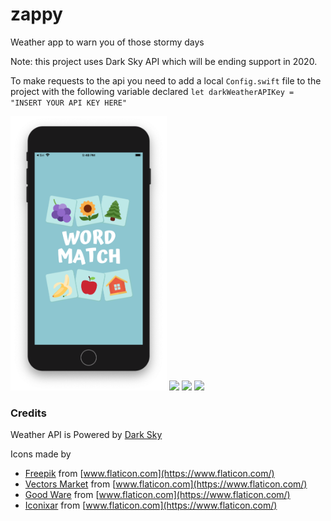 # zappy
Weather app to warn you of those stormy days

Note: this project uses Dark Sky API which will be ending support in 2020. 

To make requests to the api you need to add a local `Config.swift` file to the project with the following variable declared
`let darkWeatherAPIKey = "INSERT YOUR API KEY HERE"`

<img src="https://github.com/johrobbins/word-match/blob/master/Resources/LaunchScreen.png" width="250px" /> 
<img src="https://github.com/johrobbins/word-match/blob/master/Resources/LocationScreen.png" width="250px" /> 
<img src="https://github.com/johrobbins/word-match/blob/master/Resources/WeatherScreen.png" width="250px" /> 
<img src="https://github.com/johrobbins/word-match/blob/master/Resources/ErrorHandlingScreen.png" width="250px" />

### Credits
Weather API is Powered by [Dark Sky](https://darksky.net/poweredby/)

Icons made by
- [Freepik](https://www.flaticon.com/authors/freepik) from [www.flaticon.com](https://www.flaticon.com/)
- [Vectors Market](https://www.flaticon.com/authors/vectors-market) from [www.flaticon.com](https://www.flaticon.com/)
- [Good Ware](https://www.flaticon.com/authors/good-ware) from [www.flaticon.com](https://www.flaticon.com/)
- [Iconixar](https://www.flaticon.com/authors/iconixar) from [www.flaticon.com](https://www.flaticon.com/)
